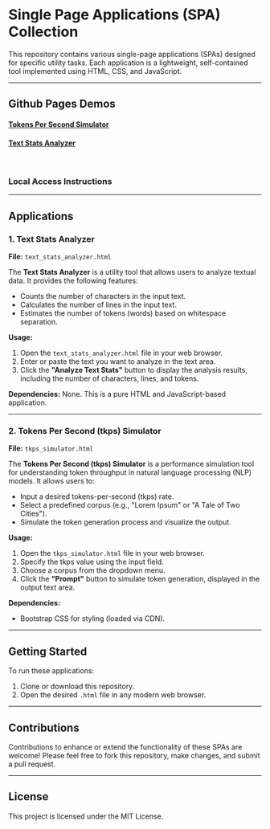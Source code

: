 # Single Page Applications (SPA) Collection

This repository contains various single-page applications (SPAs) designed for specific utility tasks. Each application is a lightweight, self-contained tool implemented using HTML, CSS, and JavaScript.

---

## Github Pages Demos

#### [Tokens Per Second Simulator](https://node0.github.io/llm-tools/single-page-apps/tkps_simulator.html)

#### [Text Stats Analyzer](https://node0.github.io/llm-tools/single-page-apps/text_stats_analyzer.html)

<br/>

### Local Access Instructions
___

## Applications

### 1. Text Stats Analyzer
**File:** `text_stats_analyzer.html`

The **Text Stats Analyzer** is a utility tool that allows users to analyze textual data. It provides the following features:
- Counts the number of characters in the input text.
- Calculates the number of lines in the input text.
- Estimates the number of tokens (words) based on whitespace separation.

**Usage:**
1. Open the `text_stats_analyzer.html` file in your web browser.
2. Enter or paste the text you want to analyze in the text area.
3. Click the **"Analyze Text Stats"** button to display the analysis results, including the number of characters, lines, and tokens.

**Dependencies:** None. This is a pure HTML and JavaScript-based application.

---

### 2. Tokens Per Second (tkps) Simulator
**File:** `tkps_simulator.html`

The **Tokens Per Second (tkps) Simulator** is a performance simulation tool for understanding token throughput in natural language processing (NLP) models. It allows users to:
- Input a desired tokens-per-second (tkps) rate.
- Select a predefined corpus (e.g., "Lorem Ipsum" or "A Tale of Two Cities").
- Simulate the token generation process and visualize the output.

**Usage:**
1. Open the `tkps_simulator.html` file in your web browser.
2. Specify the tkps value using the input field.
3. Choose a corpus from the dropdown menu.
4. Click the **"Prompt"** button to simulate token generation, displayed in the output text area.

**Dependencies:** 
- Bootstrap CSS for styling (loaded via CDN).

---

## Getting Started

To run these applications:
1. Clone or download this repository.
2. Open the desired `.html` file in any modern web browser.

---

## Contributions

Contributions to enhance or extend the functionality of these SPAs are welcome! Please feel free to fork this repository, make changes, and submit a pull request.

---

## License

This project is licensed under the MIT License.
